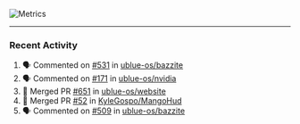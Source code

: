 ![Metrics](https://metrics.lecoq.io/KyleGospo?template=classic&base=header%2C%20activity%2C%20community%2C%20repositories%2C%20metadata&base.indepth=false&base.hireable=false&base.skip=false&config.timezone=America%2FLos_Angeles)

---
### Recent Activity
<!--START_SECTION:activity-->
1. 🗣 Commented on [#531](https://github.com/ublue-os/bazzite/issues/531#issuecomment-1806891034) in [ublue-os/bazzite](https://github.com/ublue-os/bazzite)
2. 🗣 Commented on [#171](https://github.com/ublue-os/nvidia/issues/171#issuecomment-1806867414) in [ublue-os/nvidia](https://github.com/ublue-os/nvidia)
3. 🎉 Merged PR [#651](https://github.com/ublue-os/website/pull/651) in [ublue-os/website](https://github.com/ublue-os/website)
4. 🎉 Merged PR [#52](https://github.com/KyleGospo/MangoHud/pull/52) in [KyleGospo/MangoHud](https://github.com/KyleGospo/MangoHud)
5. 🗣 Commented on [#509](https://github.com/ublue-os/bazzite/issues/509#issuecomment-1806564536) in [ublue-os/bazzite](https://github.com/ublue-os/bazzite)
<!--END_SECTION:activity-->

